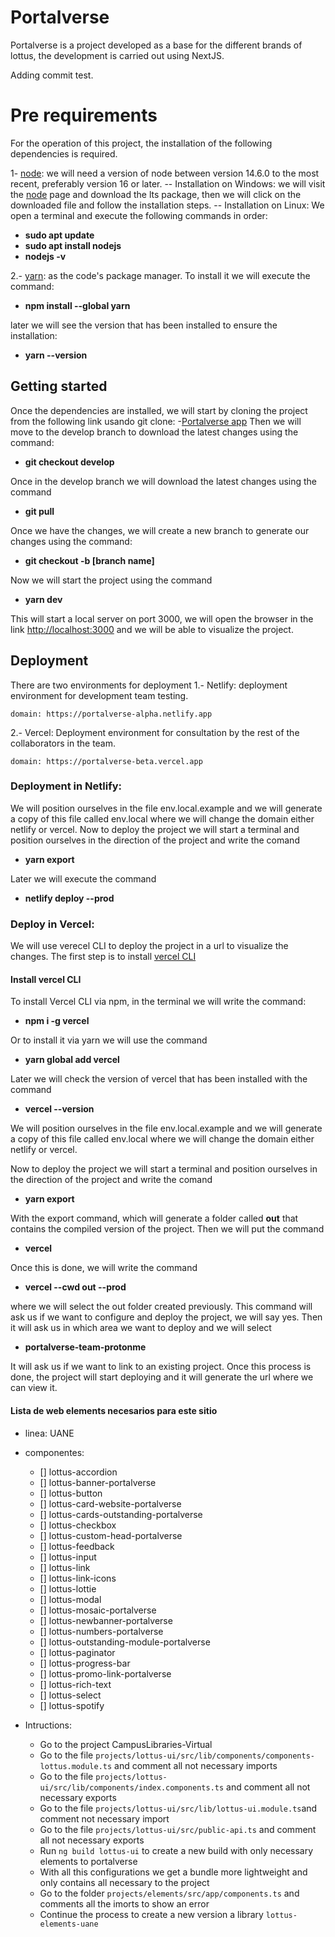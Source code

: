 # Portalverse

Portalverse is a project developed as a base for the different brands of lottus, the development is carried out using NextJS.

Adding commit test.

# Pre requirements
For the operation of this project, the installation of the following dependencies is required.

1-  [node](https://nodejs.org/en/): we will need a version of node between version 14.6.0 to the most recent, preferably version 16 or later.
-- Installation on Windows: we will visit the [node](https://nodejs.org/en/) page and download the lts package, then we will click on the downloaded file and follow the installation steps.
-- Installation on Linux: We open a terminal and execute the following commands in order:
- **sudo apt update**
- **sudo apt install nodejs** 
- **nodejs -v**

2.-  [yarn](https://yarnpkg.com/getting-started): as the code's package manager. To install it we will execute the command:
- **npm install --global yarn**

later we will see the version that has been installed to ensure the installation:
- **yarn --version**

## Getting started

Once the dependencies are installed, we will start by cloning the project from the following link usando git clone:
-[Portalverse app](https://lottusAdmin@dev.azure.com/lottusAdmin/Portalverse/_git/PORAppPortalNextJs) 
Then we will move to the develop branch to download the latest changes using the command:
- **git checkout develop**

Once in the develop branch we will download the latest changes using the command
- **git pull**

Once we have the changes, we will create a new branch to generate our changes using the command:
- **git checkout -b [branch name]**

Now we will start the project using the command
- **yarn dev**

This will start a local server on port 3000, we will open the browser in the link [http://localhost:3000](http://localhost:3000) and we will be able to visualize the project.

## Deployment 
There are two environments for deployment
1.- Netlify: deployment environment for development team testing.
```
domain: https://portalverse-alpha.netlify.app
```

2.- Vercel: Deployment environment for consultation by the rest of the collaborators in the team.
```
domain: https://portalverse-beta.vercel.app
```

### Deployment in Netlify:
We will position ourselves in the file env.local.example and we will generate a copy of this file called env.local where we will change the domain either netlify or vercel.
Now to deploy the project we will start a terminal and position ourselves in the direction of the project and write the comand
- **yarn export**

Later we will execute the command
- **netlify deploy --prod**

### Deploy in Vercel:
We will use verecel CLI to deploy the project in a url to visualize the changes.
The first step is to install [vercel CLI](https://vercel.com/docs/cli)

#### Install vercel CLI
To install Vercel CLI via npm, in the terminal we will write the command:
- **npm i -g vercel**

Or to install it via yarn we will use the command
- **yarn global add vercel**

Later we will check the version of vercel that has been installed with the command
- **vercel --version**

We will position ourselves in the file env.local.example and we will generate a copy of this file called env.local where we will change the domain either netlify or vercel.

Now to deploy the project we will start a terminal and position ourselves in the direction of the project and write the comand
- **yarn export**

 With the export command, which will generate a folder called **out** that contains the compiled version of the project.
Then we will put the command
- **vercel**

Once this is done, we will write the command 
- **vercel --cwd out --prod**

where we will select the out folder created previously.
This command will ask us if we want to configure and deploy the project, we will say yes.
Then it will ask us in which area we want to deploy and we will select
- **portalverse-team-protonme**

It will ask us if we want to link to an existing project.
Once this process is done, the project will start deploying and it will generate the url where we can view it.

#### Lista de web elements necesarios para este sitio
- linea: UANE
- componentes:
    - [] lottus-accordion
    - [] lottus-banner-portalverse
    - [] lottus-button
    - [] lottus-card-website-portalverse
    - [] lottus-cards-outstanding-portalverse
    - [] lottus-checkbox
    - [] lottus-custom-head-portalverse
    - [] lottus-feedback
    - [] lottus-input
    - [] lottus-link
    - [] lottus-link-icons
    - [] lottus-lottie
    - [] lottus-modal
    - [] lottus-mosaic-portalverse
    - [] lottus-newbanner-portalverse
    - [] lottus-numbers-portalverse
    - [] lottus-outstanding-module-portalverse
    - [] lottus-paginator
    - [] lottus-progress-bar
    - [] lottus-promo-link-portalverse
    - [] lottus-rich-text
    - [] lottus-select
    - [] lottus-spotify

- Intructions:
    - Go to the project CampusLibraries-Virtual
    - Go to the file `projects/lottus-ui/src/lib/components/components-lottus.module.ts` and comment all not necessary imports
    - Go to the file `projects/lottus-ui/src/lib/components/index.components.ts` and comment all not necessary exports
    - Go to the file `projects/lottus-ui/src/lib/lottus-ui.module.ts`and comment not necessary import
    - Go to the file `projects/lottus-ui/src/public-api.ts` and comment all not necessary exports
    - Run `ng build lottus-ui` to create a new build with only necessary elements to portalverse
    * With all this configurations we get a bundle more lightweight and only contains all necessary to the project
    - Go to the folder `projects/elements/src/app/components.ts` and comments all the imorts to show an error
    - Continue the process to create a new version a library `lottus-elements-uane`
